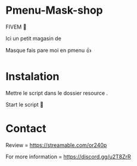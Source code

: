 # Pmenu-Mask-shop
FIVEM 🐌

Ici un petit magasin de 

Masque fais pare moi en pmenu 👍
# Instalation
Mettre le script dans le dossier resource .

Start le script 🤪
# Contact
Review = https://streamable.com/or240p

For more information = https://discord.gg/u2T8ZrR
